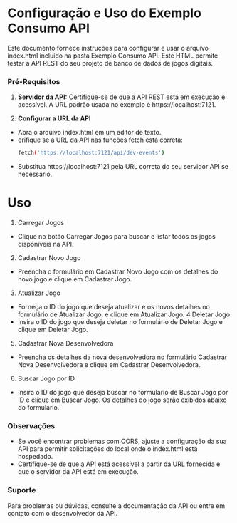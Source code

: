 # Configuração e Uso do Exemplo Consumo API

Este documento fornece instruções para configurar e usar o arquivo index.html incluído na pasta Exemplo Consumo API. Este HTML permite testar a API REST do seu projeto de banco de dados de jogos digitais.

### Pré-Requisitos

1. **Servidor da API:** Certifique-se de que a API REST está em execução e acessível. A URL padrão usada no exemplo é https://localhost:7121.

2. **Configurar a URL da API**
  - Abra o arquivo index.html em um editor de texto.
  - erifique se a URL da API nas funções fetch está correta:
    ```bash
    fetch('https://localhost:7121/api/dev-events')
  - Substitua https://localhost:7121 pela URL correta do seu servidor API se necessário.
# Uso

1. Carregar Jogos
  - Clique no botão Carregar Jogos para buscar e listar todos os jogos disponíveis na API.
2. Cadastrar Novo Jogo
  - Preencha o formulário em Cadastrar Novo Jogo com os detalhes do novo jogo e clique em Cadastrar Jogo.
3. Atualizar Jogo
  - Forneça o ID do jogo que deseja atualizar e os novos detalhes no formulário de Atualizar Jogo, e clique em Atualizar Jogo.
4.Deletar Jogo
  - Insira o ID do jogo que deseja deletar no formulário de Deletar Jogo e clique em Deletar Jogo.
5. Cadastrar Nova Desenvolvedora
  - Preencha os detalhes da nova desenvolvedora no formulário Cadastrar Nova Desenvolvedora e clique em Cadastrar Desenvolvedora.
6. Buscar Jogo por ID
  - Insira o ID do jogo que deseja buscar no formulário de Buscar Jogo por ID e clique em Buscar Jogo. Os detalhes do jogo serão exibidos abaixo do formulário.
    
### Observações
 - Se você encontrar problemas com CORS, ajuste a configuração da sua API para permitir solicitações do local onde o index.html está hospedado.
 - Certifique-se de que a API está acessível a partir da URL fornecida e que o servidor da API está em execução.
   
### Suporte
Para problemas ou dúvidas, consulte a documentação da API ou entre em contato com o desenvolvedor da API.
